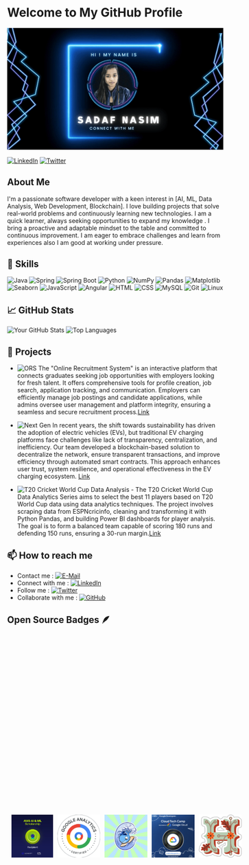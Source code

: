 <!-- Embed MP4 Video -->
# Welcome to My GitHub Profile

<img src="https://github.com/Sadaf-pixel/Badges/raw/main/Black%20and%20Blue%20Neon%20Technology%20Video.gif" style="max-width: 100%; height: auto;" />



[![LinkedIn](https://img.shields.io/badge/LinkedIn-Connect-blue)](https://www.linkedin.com/in/sadaf-nasim-935438202/)
[![Twitter](https://img.shields.io/badge/Twitter-Follow-blue)](https://x.com/ZoyaShe71557700)

## About Me
I'm a passionate software developer with a keen interest in [AI, ML, Data Analysis, Web Development, Blockchain]. I love building projects that solve real-world problems and continuously learning new technologies. I am a quick learner, always seeking opportunities to expand my knowledge . I bring a proactive and adaptable mindset to the table and committed to continuous improvement. I am eager to embrace challenges and learn from experiences also I am good at working under pressure.

## 🔧 Skills
![Java](https://img.shields.io/badge/-Java-black?style=flat-square&logo=java)
![Spring](https://img.shields.io/badge/-Spring-black?style=flat-square&logo=spring)
![Spring Boot](https://img.shields.io/badge/-Spring%20Boot-black?style=flat-square&logo=springboot)
![Python](https://img.shields.io/badge/-Python-black?style=flat-square&logo=python)
![NumPy](https://img.shields.io/badge/-NumPy-black?style=flat-square&logo=numpy)
![Pandas](https://img.shields.io/badge/-pandas-black?style=flat-square&logo=pandas)
![Matplotlib](https://img.shields.io/badge/-Matplotlib-black?style=flat-square&logo=python)
![Seaborn](https://img.shields.io/badge/-Seaborn-black?style=flat-square&logo=python)
![JavaScript](https://img.shields.io/badge/-JavaScript-black?style=flat-square&logo=javascript)
![Angular](https://img.shields.io/badge/-Angular-black?style=flat-square&logo=angular)
![HTML](https://img.shields.io/badge/-HTML-black?style=flat-square&logo=html5)
![CSS](https://img.shields.io/badge/-CSS-black?style=flat-square&logo=css3)
![MySQL](https://img.shields.io/badge/-MySQL-black?style=flat-square&logo=mysql)
![Git](https://img.shields.io/badge/-Git-black?style=flat-square&logo=git)
![Linux](https://img.shields.io/badge/-Linux-black?style=flat-square&logo=linux)


## 📈 GitHub Stats
![Your GitHub Stats](https://github-readme-stats.vercel.app/api?username=Sadaf-pixel&show_icons=true&theme=radical)
![Top Languages](https://github-readme-stats.vercel.app/api/top-langs/?username=Sadaf-pixel&layout=compact&theme=radical)



## 🌟 Projects
- ![ORS](https://img.shields.io/badge/Online%20Recruitment%20System-8A2BE2)
The "Online Recruitment System" is an interactive platform that connects graduates seeking job opportunities with employers looking for fresh talent. It offers comprehensive tools for profile creation, job search, application tracking, and communication. Employers can efficiently manage job postings and candidate applications, while admins oversee user management and platform integrity, ensuring a seamless and secure recruitment process.[Link](https://github.com/Sohankalburgi/Online-Recuritment)

- ![Next Gen](https://img.shields.io/badge/Next%20Gen%20EV%20Charging%20System-8A2BE2)
In recent years, the shift towards sustainability has driven the adoption of electric vehicles (EVs), but traditional EV charging platforms face challenges like lack of transparency, centralization, and inefficiency. Our team developed a blockchain-based solution to decentralize the network, ensure transparent transactions, and improve efficiency through automated smart contracts. This approach enhances user trust, system resilience, and operational effectiveness in the EV charging ecosystem. [Link](https://github.com/divyangshu-19/Next-Gen-EV-Charging-System)

- ![T20 Cricket World Cup Data Analysis](https://img.shields.io/badge/T20%20Cricket%20World%20Cup%20Data%20Analysis-8A2BE2) - The T20 Cricket World Cup Data Analytics Series aims to select the best 11 players based on T20 World Cup data using data analytics techniques. The project involves scraping data from ESPNcricinfo, cleaning and transforming it with Python Pandas, and building Power BI dashboards for player analysis. The goal is to form a balanced team capable of scoring 180 runs and defending 150 runs, ensuring a 30-run margin.[Link](https://github.com/Sadaf-pixel/Cricket-Analysis-) 


## 📫 How to reach me
- Contact me : [![E-Mail](https://img.shields.io/badge/Email-Connect-blue?style=flat-square&logo=email)](mailto:snasim695@gmail.com)
- Connect with me : [![LinkedIn](https://img.shields.io/static/v1?label=LinkedIn&message=Sadaf%20Nasim&color=0077B5&logo=linkedin&style=flat)](https://www.linkedin.com/in/sadaf-nasim-935438202/)
- Follow me : [![Twitter](https://img.shields.io/static/v1?label=Twitter&message=Sadaf%20Nasim&color=1DA1F2&logo=twitter&style=flat)](https://x.com/ZoyaShe71557700)
- Collaborate with me : [![GitHub](https://img.shields.io/static/v1?label=GitHub&message=@Sadaf-pixel&color=181717&logo=github&style=flat)](https://github.com/Sadaf-pixel)

<!---
Sadaf-pixel/Sadaf-pixel is a ✨ special ✨ repository because its `README.md` (this file) appears on your GitHub profile.
You can click the Preview link to take a look at your changes.
--->
## Open Source Badges 🪶
<div style='display:flex; align-items:center; gap: 10px;' align='center'><a href="https://gssoc.girlscript.tech/leaderboard">
<img src="https://raw.githubusercontent.com/girlscript/gssoc-website-new/main/public/badges/postman.png" width="100px" height="100px" />
  <img src="https://github.com/girlscript/gssoc-website-new/blob/main/public/badges/1.png" width="100px" height="100px" />
  <img src="https://github.com/girlscript/gssoc-website-new/blob/main/public/badges/2.png" width="100px" height="100px" />
  <img src="https://github.com/girlscript/gssoc-website-new/blob/main/public/badges/3.png" width="100px" height="100px" />
  <img src="https://github.com/girlscript/gssoc-website-new/blob/main/public/badges/4.png" width="100px" height="100px" />
  <img src="https://github.com/girlscript/gssoc-website-new/blob/main/public/badges/5.png" width="100px" height="100px" />
  <img src="https://github.com/girlscript/gssoc-website-new/blob/main/public/badges/6.png" width="105px" height="105px" />
  <img src="https://github.com/girlscript/gssoc-website-new/blob/main/public/badges/7.png" width="100px" height="100px" />
  <img src="https://github.com/girlscript/gssoc-website-new/blob/main/public/badges/8.png" width="100px" height="100px" /></a>
  <img src="https://github.com/Sadaf-pixel/Badges/blob/main/AWS%20Badge.png" width="100px" height="100px" /></a>
  <img src="https://github.com/Sadaf-pixel/Badges/blob/main/Google%20Analytics%20Badge.png" width="100px" height="100px" /></a>
  <img src="https://github.com/Sadaf-pixel/Badges/blob/main/docker_badge.png" width="100px" height="100px" /></a>
  <img src="https://github.com/Sadaf-pixel/Badges/blob/main/h2s_ctc_badge.png" width="100px" gap: 10px; height="100px" /></a>
  <img src="https://github.com/Sadaf-pixel/Badges/blob/main/unnamed.png" width="100px" gap: 10px; height="100px" /></a>
</div>
